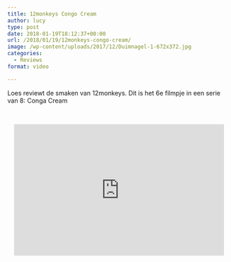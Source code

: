 ```yaml
---
title: 12monkeys Congo Cream
author: lucy
type: post
date: 2018-01-19T18:12:37+00:00
url: /2018/01/19/12monkeys-congo-cream/
image: /wp-content/uploads/2017/12/Duimnagel-1-672x372.jpg
categories:
  - Reviews
format: video

---
```

Loes reviewt de smaken van 12monkeys. Dit is het 6e filmpje in een serie van 8: Conga Cream

&nbsp;

<span class="embed-youtube" style="text-align:center; display: block;"><iframe class='youtube-player' type='text/html' width='474' height='297' src='https://www.youtube.com/embed/bJIBlQC-RvM?version=3&#038;rel=1&#038;fs=1&#038;autohide=2&#038;showsearch=0&#038;showinfo=1&#038;iv_load_policy=1&#038;wmode=transparent' allowfullscreen='true' style='border:0;'></iframe></span>